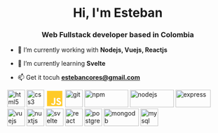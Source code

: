 <h1 align="center">Hi, I'm Esteban</h1>
<h3 align="center">Web Fullstack developer based in Colombia</h3>

- 🔭 I’m currently working with **Nodejs, Vuejs, Reactjs**

- 🌱 I’m currently learning **Svelte**

- 📫 Get it tocuh **estebancores@gmail.com**


<p align="left">
  <img src="https://www.vectorlogo.zone/logos/w3_html5/w3_html5-icon.svg" alt="html5" title="HTML5" width="40" height="40"/> 
  <img src="https://cdn.icon-icons.com/icons2/2415/PNG/512/css_original_logo_icon_146575.png" alt="css3" title="CSS3" width="40" height="40"/> 
  <svg xmlns="http://www.w3.org/2000/svg" width="40" height="40" viewBox="0 0 48 48">
  <path fill="#FFCA28" d="M0,0 L42,0 L42,42 L0,42 L0,0 Z M11.0366667,35.0933333 C11.97,37.0766667 13.8133333,38.71 16.9633333,38.71 C20.4633333,38.71 22.8666667,36.8433333 22.8666667,32.76 L22.8666667,19.2733333 L18.9,19.2733333 L18.9,32.6666667 C18.9,34.6733333 18.0833333,35.1866667 16.8,35.1866667 C15.4466667,35.1866667 14.8866667,34.2533333 14.2566667,33.1566667 L11.0366667,35.0933333 Z M24.99,34.6733333 C26.1566667,36.96 28.5133333,38.71 32.2,38.71 C35.9333333,38.71 38.7333333,36.7733333 38.7333333,33.2033333 C38.7333333,29.9133333 36.8433333,28.4433333 33.4833333,26.9966667 L32.5033333,26.5766667 C30.8,25.8533333 30.0766667,25.3633333 30.0766667,24.1966667 C30.0766667,23.24 30.8,22.4933333 31.9666667,22.4933333 C33.0866667,22.4933333 33.8333333,22.9833333 34.51,24.1966667 L37.5666667,22.1666667 C36.2833333,19.9266667 34.4633333,19.0633333 31.9666667,19.0633333 C28.4433333,19.0633333 26.18,21.3033333 26.18,24.2666667 C26.18,27.4866667 28.07,29.0033333 30.9166667,30.2166667 L31.8966667,30.6366667 C33.7166667,31.43 34.79,31.92 34.79,33.2733333 C34.79,34.3933333 33.74,35.21 32.1066667,35.21 C30.17,35.21 29.05,34.2066667 28.21,32.8066667 L24.99,34.6733333 Z" transform="translate(3 3)"/>
</svg>

  <img src="https://www.vectorlogo.zone/logos/git-scm/git-scm-icon.svg" alt="git" title="Git" width="40" height="40"/> 
  <img src="https://www.vectorlogo.zone/logos/npmjs/npmjs-ar21.svg" alt="npm" title="Npm" width="100" height="40"/> 

  <img src="https://www.vectorlogo.zone/logos/nodejs/nodejs-horizontal.svg" alt="nodejs" title="Nodejs" width="100" height="40"/> 
  
  <img src="https://www.vectorlogo.zone/logos/expressjs/expressjs-ar21.svg" alt="express" title="Expressjs" width="80" height="40"/> 
  
  <img src="https://www.vectorlogo.zone/logos/vuejs/vuejs-icon.svg" alt="vuejs" title="Vuejs" width="40" height="40"/>
  <img src="https://www.vectorlogo.zone/logos/nuxtjs/nuxtjs-icon.svg" alt="nuxtjs" title="Nuxtjs" width="40" height="40"/>  
  <img src="https://upload.vectorlogo.zone/logos/sveltetechnology/images/fc06c9b6-d01c-4e1f-82be-557ad5f65d6e.svg" alt="svelte" title="Svelte" width="40" height="40"/> <img src="https://www.vectorlogo.zone/logos/reactjs/reactjs-icon.svg" alt="react" title="ReactJs" width="40" height="40"/> 


  <img src="https://www.vectorlogo.zone/logos/postgresql/postgresql-icon.svg" alt="postgresql" title="PostgreSQL" width="40" height="40"/>
  <img src="https://www.vectorlogo.zone/logos/mongodb/mongodb-ar21.svg" alt="mongodb" title="MongoDB" width="80" height="40"/>
  <img src="https://www.vectorlogo.zone/logos/mysql/mysql-icon.svg" alt="mysql" title="MySQL" width="40" height="40"/> 
  
</p>
